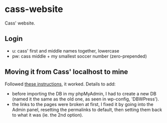 # cass-website

Cass' website.

## Login

* u: cass' first and middle names together, lowercase
* pw: cass middle + my smallest soccer number (zero-prepended)

## Moving it from Cass' localhost to mine

Followed [these instructions](https://managewp.com/how-to-create-a-local-copy-of-a-live-wordpress-site), it worked. Details to add:
  * before importing the DB in my phpMyAdmin, I had to create a new DB (named it the same as the old one, as seen in wp-config, 'DBWPress').
  * the links to the pages were broken at first, I fixed it by going into the Admin panel, resetting the permalinks to default, then setting them back to what it was (ie. the 2nd option).